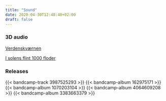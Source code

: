 ```yaml
---
title: "Sound"
date: 2020-04-30T12:48:40+02:00
draft: false
---
```

### 3D audio

[Verdenskværnen](/work/verdenskvaernen)

[I solens flint 1000 floder](/work/i-solens-flint)

### Releases
{{< bandcamp-track 3987525293 >}}
{{< bandcamp-album 162975171 >}}
{{< bandcamp-album 1070203104 >}}
{{< bandcamp-album 4064609208 >}}
{{< bandcamp-album 3383663379 >}}


